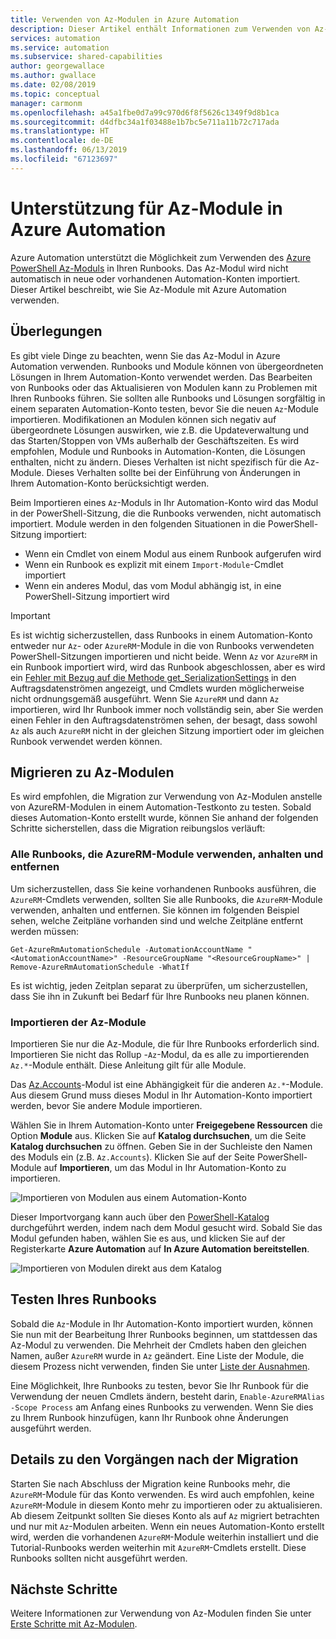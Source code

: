 ```yaml
---
title: Verwenden von Az-Modulen in Azure Automation
description: Dieser Artikel enthält Informationen zum Verwenden von Az-Modulen in Azure Automation.
services: automation
ms.service: automation
ms.subservice: shared-capabilities
author: georgewallace
ms.author: gwallace
ms.date: 02/08/2019
ms.topic: conceptual
manager: carmonm
ms.openlocfilehash: a45a1fbe0d7a99c970d6f8f5626c1349f9d8b1ca
ms.sourcegitcommit: d4dfbc34a1f03488e1b7bc5e711a11b72c717ada
ms.translationtype: HT
ms.contentlocale: de-DE
ms.lasthandoff: 06/13/2019
ms.locfileid: "67123697"
---
```

# <a name="az-module-support-in-azure-automation"></a>Unterstützung für Az-Module in Azure Automation

Azure Automation unterstützt die Möglichkeit zum Verwenden des [Azure PowerShell Az-Moduls](/powershell/azure/new-azureps-module-az?view=azps-1.1.0) in Ihren Runbooks. Das Az-Modul wird nicht automatisch in neue oder vorhandenen Automation-Konten importiert. Dieser Artikel beschreibt, wie Sie Az-Module mit Azure Automation verwenden.

## <a name="considerations"></a>Überlegungen

Es gibt viele Dinge zu beachten, wenn Sie das Az-Modul in Azure Automation verwenden. Runbooks und Module können von übergeordneten Lösungen in Ihrem Automation-Konto verwendet werden. Das Bearbeiten von Runbooks oder das Aktualisieren von Modulen kann zu Problemen mit Ihren Runbooks führen. Sie sollten alle Runbooks und Lösungen sorgfältig in einem separaten Automation-Konto testen, bevor Sie die neuen `Az`-Module importieren. Modifikationen an Modulen können sich negativ auf übergeordnete Lösungen auswirken, wie z.B. die Updateverwaltung und das Starten/Stoppen von VMs außerhalb der Geschäftszeiten. Es wird empfohlen, Module und Runbooks in Automation-Konten, die Lösungen enthalten, nicht zu ändern. Dieses Verhalten ist nicht spezifisch für die Az-Module. Dieses Verhalten sollte bei der Einführung von Änderungen in Ihrem Automation-Konto berücksichtigt werden.

Beim Importieren eines `Az`-Moduls in Ihr Automation-Konto wird das Modul in der PowerShell-Sitzung, die die Runbooks verwenden, nicht automatisch importiert. Module werden in den folgenden Situationen in die PowerShell-Sitzung importiert:

* Wenn ein Cmdlet von einem Modul aus einem Runbook aufgerufen wird
* Wenn ein Runbook es explizit mit einem `Import-Module`-Cmdlet importiert
* Wenn ein anderes Modul, das vom Modul abhängig ist, in eine PowerShell-Sitzung importiert wird

> [!IMPORTANT]
> Es ist wichtig sicherzustellen, dass Runbooks in einem Automation-Konto entweder nur `Az`- oder `AzureRM`-Module in die von Runbooks verwendeten PowerShell-Sitzungen importieren und nicht beide. Wenn `Az` vor `AzureRM` in ein Runbook importiert wird, wird das Runbook abgeschlossen, aber es wird ein [Fehler mit Bezug auf die Methode get_SerializationSettings](troubleshoot/runbooks.md#get-serializationsettings) in den Auftragsdatenströmen angezeigt, und Cmdlets wurden möglicherweise nicht ordnungsgemäß ausgeführt. Wenn Sie `AzureRM` und dann `Az` importieren, wird Ihr Runbook immer noch vollständig sein, aber Sie werden einen Fehler in den Auftragsdatenströmen sehen, der besagt, dass sowohl `Az` als auch `AzureRM` nicht in der gleichen Sitzung importiert oder im gleichen Runbook verwendet werden können.

## <a name="migrating-to-az-modules"></a>Migrieren zu Az-Modulen

Es wird empfohlen, die Migration zur Verwendung von Az-Modulen anstelle von AzureRM-Modulen in einem Automation-Testkonto zu testen. Sobald dieses Automation-Konto erstellt wurde, können Sie anhand der folgenden Schritte sicherstellen, dass die Migration reibungslos verläuft:

### <a name="stop-and-unschedule-all-runbook-that-uses-azurerm-modules"></a>Alle Runbooks, die AzureRM-Module verwenden, anhalten und entfernen

Um sicherzustellen, dass Sie keine vorhandenen Runbooks ausführen, die `AzureRM`-Cmdlets verwenden, sollten Sie alle Runbooks, die `AzureRM`-Module verwenden, anhalten und entfernen. Sie können im folgenden Beispiel sehen, welche Zeitpläne vorhanden sind und welche Zeitpläne entfernt werden müssen:

  ```powershell-interactive
  Get-AzureRmAutomationSchedule -AutomationAccountName "<AutomationAccountName>" -ResourceGroupName "<ResourceGroupName>" | Remove-AzureRmAutomationSchedule -WhatIf
  ```

Es ist wichtig, jeden Zeitplan separat zu überprüfen, um sicherzustellen, dass Sie ihn in Zukunft bei Bedarf für Ihre Runbooks neu planen können.

### <a name="import-the-az-modules"></a>Importieren der Az-Module

Importieren Sie nur die Az-Module, die für Ihre Runbooks erforderlich sind. Importieren Sie nicht das Rollup -`Az`-Modul, da es alle zu importierenden `Az.*`-Module enthält. Diese Anleitung gilt für alle Module.

Das [Az.Accounts](https://www.powershellgallery.com/packages/Az.Accounts/1.1.0)-Modul ist eine Abhängigkeit für die anderen `Az.*`-Module. Aus diesem Grund muss dieses Modul in Ihr Automation-Konto importiert werden, bevor Sie andere Module importieren.

Wählen Sie in Ihrem Automation-Konto unter **Freigegebene Ressourcen** die Option **Module** aus. Klicken Sie auf **Katalog durchsuchen**, um die Seite **Katalog durchsuchen** zu öffnen.  Geben Sie in der Suchleiste den Namen des Moduls ein (z.B. `Az.Accounts`). Klicken Sie auf der Seite PowerShell-Module auf **Importieren**, um das Modul in Ihr Automation-Konto zu importieren.

![Importieren von Modulen aus einem Automation-Konto](media/az-modules/import-module.png)

Dieser Importvorgang kann auch über den [PowerShell-Katalog](https://www.powershellgallery.com) durchgeführt werden, indem nach dem Modul gesucht wird. Sobald Sie das Modul gefunden haben, wählen Sie es aus, und klicken Sie auf der Registerkarte **Azure Automation** auf **In Azure Automation bereitstellen**.

![Importieren von Modulen direkt aus dem Katalog](media/az-modules/import-gallery.png)

## <a name="test-your-runbooks"></a>Testen Ihres Runbooks

Sobald die `Az`-Module in Ihr Automation-Konto importiert wurden, können Sie nun mit der Bearbeitung Ihrer Runbooks beginnen, um stattdessen das Az-Modul zu verwenden. Die Mehrheit der Cmdlets haben den gleichen Namen, außer `AzureRM` wurde in `Az` geändert. Eine Liste der Module, die diesem Prozess nicht verwenden, finden Sie unter [Liste der Ausnahmen](/powershell/azure/migrate-from-azurerm-to-az#update-cmdlets-modules-and-parameters).

Eine Möglichkeit, Ihre Runbooks zu testen, bevor Sie Ihr Runbook für die Verwendung der neuen Cmdlets ändern, besteht darin, `Enable-AzureRMAlias -Scope Process` am Anfang eines Runbooks zu verwenden. Wenn Sie dies zu Ihrem Runbook hinzufügen, kann Ihr Runbook ohne Änderungen ausgeführt werden.

## <a name="after-migration-details"></a>Details zu den Vorgängen nach der Migration

Starten Sie nach Abschluss der Migration keine Runbooks mehr, die `AzureRM`-Module für das Konto verwenden. Es wird auch empfohlen, keine `AzureRM`-Module in diesem Konto mehr zu importieren oder zu aktualisieren. Ab diesem Zeitpunkt sollten Sie dieses Konto als auf `Az` migriert betrachten und nur mit `Az`-Modulen arbeiten. Wenn ein neues Automation-Konto erstellt wird, werden die vorhandenen `AzureRM`-Module weiterhin installiert und die Tutorial-Runbooks werden weiterhin mit `AzureRM`-Cmdlets erstellt. Diese Runbooks sollten nicht ausgeführt werden.

## <a name="next-steps"></a>Nächste Schritte

Weitere Informationen zur Verwendung von Az-Modulen finden Sie unter [Erste Schritte mit Az-Modulen](/powershell/azure/get-started-azureps?view=azps-1.1.0).
